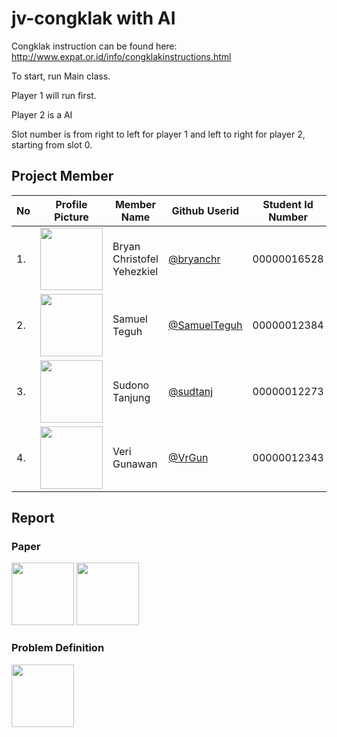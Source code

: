 # jv-congklak with AI

Congklak instruction can be found here: http://www.expat.or.id/info/congklakinstructions.html

To start, run Main class.

Player 1 will run first.

Player 2 is a AI

Slot number is from right to left for player 1 and left to right for player 2, starting from slot 0.

## Project Member
| No | Profile Picture | Member Name | Github Userid | Student Id Number |
| ------ | ------ | ------ | ------ | ------ |
| 1. | <img src="https://avatars.githubusercontent.com/bryanchr" width=100 height=100 /> |Bryan Christofel Yehezkiel | <a title="@bryanchr" href="https://github.com/bryanchr">@bryanchr</a> | 00000016528 | 
| 2. | <img src="https://avatars.githubusercontent.com/SamuelTeguh" width=100 height=100/> | Samuel Teguh | <a title="@SamuelTeguh" href="https://github.com/SamuelTeguh">@SamuelTeguh</a> |           00000012384 |
| 3. | <img src="https://avatars.githubusercontent.com/sudtanj" width=100 height=100/> | Sudono Tanjung | <a title="@sudtanj" href="https://github.com/sudtanj">@sudtanj</a> |              				 00000012273 |
| 4. | <img src="https://avatars.githubusercontent.com/VrGun" width=100 height=100/> | Veri Gunawan | <a title="@VrGun" href="https://github.com/VrGun">@VrGun</a> |              				  00000012343 |

## Report
### Paper
<a href="https://docs.google.com/document/d/19iuMJ5w88b8Fote-ds5u71K1uEL0MQ5NsOmq-vw2g3E/edit?usp=sharing"><img src="https://www.orrasis.com/img/google/docs.png" width="100" height="100"/></a>
<a href="https://docs.google.com/document/d/19iuMJ5w88b8Fote-ds5u71K1uEL0MQ5NsOmq-vw2g3E/export?format=pdf"><img src="http://clickhowto.com/wp-content/uploads/2017/10/Compatibility_Adobe_PDF_Logo.jpg" width="100" height="100"/></a>

### Problem Definition
<a href="https://docs.google.com/presentation/d/e/2PACX-1vSNDznWl8G-ZPs6dUUMNtOmrp7jAu16TJUGuhjAEB02vvcS2GUnDcSpQj-XODGgNAx5ROdhICCvp727/pub?start=true&loop=true&delayms=60000"><img src="https://lh3.googleusercontent.com/vSGgpPWHoKiTCTl_9MaCTpSwn4uqrRoizELHEvuAmQh150p7APZfUnRCrCfAf4YcmEUEjSwcMv8=w128-h128-e365" width="100" height="100"/></a>